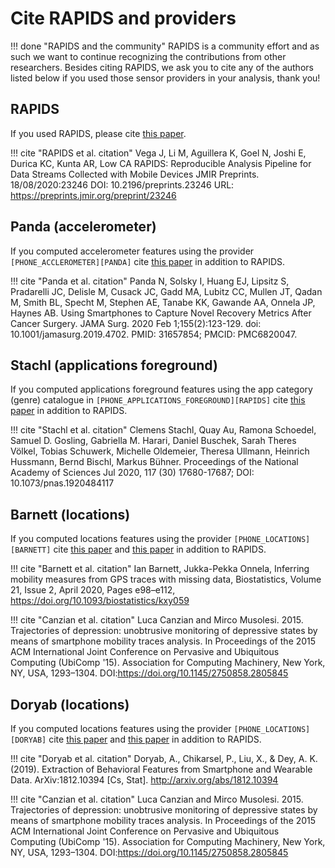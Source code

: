 # Cite RAPIDS and providers

!!! done "RAPIDS and the community"
    RAPIDS is a community effort and as such we want to continue recognizing the contributions from other researchers. Besides citing RAPIDS, we ask you to cite any of the authors listed below if you used those sensor providers in your analysis, thank you!

## RAPIDS

If you used RAPIDS, please cite [this paper](https://preprints.jmir.org/preprint/23246).

!!! cite "RAPIDS et al. citation"
    Vega J, Li M, Aguillera K, Goel N, Joshi E, Durica KC, Kunta AR, Low CA
    RAPIDS: Reproducible Analysis Pipeline for Data Streams Collected with Mobile Devices
    JMIR Preprints. 18/08/2020:23246
    DOI: 10.2196/preprints.23246
    URL: https://preprints.jmir.org/preprint/23246

## Panda (accelerometer)

If you computed accelerometer features using the provider  `[PHONE_ACCLEROMETER][PANDA]` cite [this paper](https://pubmed.ncbi.nlm.nih.gov/31657854/) in addition to RAPIDS.

!!! cite "Panda et al. citation"
    Panda N, Solsky I, Huang EJ, Lipsitz S, Pradarelli JC, Delisle M, Cusack JC, Gadd MA, Lubitz CC, Mullen JT, Qadan M, Smith BL, Specht M, Stephen AE, Tanabe KK, Gawande AA, Onnela JP, Haynes AB. Using Smartphones to Capture Novel Recovery Metrics After Cancer Surgery. JAMA Surg. 2020 Feb 1;155(2):123-129. doi: 10.1001/jamasurg.2019.4702. PMID: 31657854; PMCID: PMC6820047.

## Stachl (applications foreground)

If you computed applications foreground features using the app category (genre) catalogue in  `[PHONE_APPLICATIONS_FOREGROUND][RAPIDS]` cite [this paper](https://www.pnas.org/content/117/30/17680) in addition to RAPIDS.

!!! cite "Stachl et al. citation"
    Clemens Stachl, Quay Au, Ramona Schoedel, Samuel D. Gosling, Gabriella M. Harari, Daniel Buschek, Sarah Theres Völkel, Tobias Schuwerk, Michelle Oldemeier, Theresa Ullmann, Heinrich Hussmann, Bernd Bischl, Markus Bühner. Proceedings of the National Academy of Sciences Jul 2020, 117 (30) 17680-17687; DOI: 10.1073/pnas.1920484117 

## Barnett (locations)

If you computed locations features using the provider `[PHONE_LOCATIONS][BARNETT]` cite [this paper](https://doi.org/10.1093/biostatistics/kxy059) and [this paper](https://doi.org/10.1145/2750858.2805845) in addition to RAPIDS.

!!! cite "Barnett et al. citation"
    Ian Barnett, Jukka-Pekka Onnela, Inferring mobility measures from GPS traces with missing data, Biostatistics, Volume 21, Issue 2, April 2020, Pages e98–e112, https://doi.org/10.1093/biostatistics/kxy059

!!! cite "Canzian et al. citation"
    Luca Canzian and Mirco Musolesi. 2015. Trajectories of depression: unobtrusive monitoring of depressive states by means of smartphone mobility traces analysis. In Proceedings of the 2015 ACM International Joint Conference on Pervasive and Ubiquitous Computing (UbiComp '15). Association for Computing Machinery, New York, NY, USA, 1293–1304. DOI:https://doi.org/10.1145/2750858.2805845

## Doryab (locations)

If you computed locations features using the provider `[PHONE_LOCATIONS][DORYAB]` cite [this paper](https://arxiv.org/abs/1812.10394) and [this paper](https://doi.org/10.1145/2750858.2805845) in addition to RAPIDS.

!!! cite "Doryab et al. citation"
    Doryab, A., Chikarsel, P., Liu, X., & Dey, A. K. (2019). Extraction of Behavioral Features from Smartphone and Wearable Data. ArXiv:1812.10394 [Cs, Stat]. http://arxiv.org/abs/1812.10394

!!! cite "Canzian et al. citation"
    Luca Canzian and Mirco Musolesi. 2015. Trajectories of depression: unobtrusive monitoring of depressive states by means of smartphone mobility traces analysis. In Proceedings of the 2015 ACM International Joint Conference on Pervasive and Ubiquitous Computing (UbiComp '15). Association for Computing Machinery, New York, NY, USA, 1293–1304. DOI:https://doi.org/10.1145/2750858.2805845
